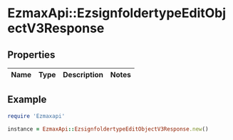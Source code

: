 # EzmaxApi::EzsignfoldertypeEditObjectV3Response

## Properties

| Name | Type | Description | Notes |
| ---- | ---- | ----------- | ----- |

## Example

```ruby
require 'Ezmaxapi'

instance = EzmaxApi::EzsignfoldertypeEditObjectV3Response.new()
```

